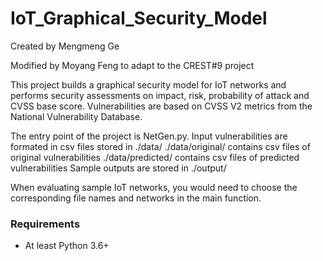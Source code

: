 # IoT_Graphical_Security_Model

Created by Mengmeng Ge

Modified by Moyang Feng to adapt to the CREST#9 project

This project builds a graphical security model for IoT networks and performs security assessments on impact, risk, probability of attack and CVSS base score. 
Vulnerabilities are based on CVSS V2 metrics from the National Vulnerability Database. 

The entry point of the project is NetGen.py. 
Input vulnerabilities are formated in csv files stored in ./data/
./data/original/ contains csv files of original vulnerabilities
./data/predicted/ contains csv files of predicted vulnerabilities
Sample outputs are stored in ./output/

When evaluating sample IoT networks, you would need to choose the corresponding file names and networks in the main function. 

### Requirements
* At least Python 3.6+